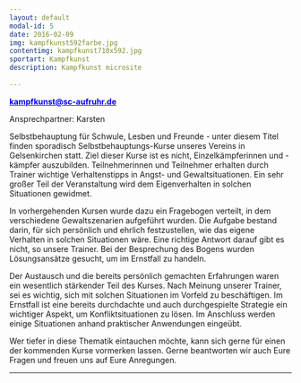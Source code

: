```yaml
---
layout: default
modal-id: 5
date: 2016-02-09
img: kampfkunst592farbe.jpg
contentimg: kampfkunst710x592.jpg
sportart: Kampfkunst
description: Kampfkunst microsite
             
---
```

  
<p><b><a href="mailto:kampfkunst@sc-aufruhr.de"><font color="#0000FF">kampfkunst@sc-aufruhr.de</font></a></b></p>

Ansprechpartner: Karsten

Selbstbehauptung für Schwule, Lesben und Freunde - unter diesem Titel finden sporadisch Selbstbehauptungs-Kurse unseres Vereins in Gelsenkirchen statt. 
Ziel dieser Kurse ist es nicht, Einzelkämpferinnen und -kämpfer auszubilden. Teilnehmerinnen und Teilnehmer erhalten durch Trainer wichtige Verhaltenstipps in Angst- und Gewaltsituationen. 
Ein sehr großer Teil der Veranstaltung wird dem Eigenverhalten in solchen Situationen gewidmet.
 
In vorhergehenden Kursen wurde dazu ein Fragebogen verteilt, in dem verschiedene Gewaltszenarien aufgeführt wurden. 
Die Aufgabe bestand darin, für sich persönlich und ehrlich festzustellen, wie das eigene Verhalten in solchen Situationen wäre. 
Eine richtige Antwort darauf gibt es nicht, so unsere Trainer. Bei der Besprechung des Bogens wurden Lösungsansätze gesucht, um im Ernstfall zu handeln.
 
Der Austausch und die bereits persönlich gemachten Erfahrungen waren ein wesentlich stärkender Teil des Kurses. 
Nach Meinung unserer Trainer, sei es wichtig, sich mit solchen Situationen im Vorfeld zu beschäftigen. 
Im Ernstfall ist eine bereits durchdachte und auch durchgespielte Strategie ein wichtiger Aspekt, um Konfliktsituationen zu lösen. 
Im Anschluss werden einige Situationen anhand praktischer Anwendungen eingeübt.
 
Wer tiefer in diese Thematik eintauchen möchte, kann sich gerne für einen der kommenden Kurse vormerken lassen. 
Gerne beantworten wir auch Eure Fragen und freuen uns auf Eure Anregungen.
  

___
